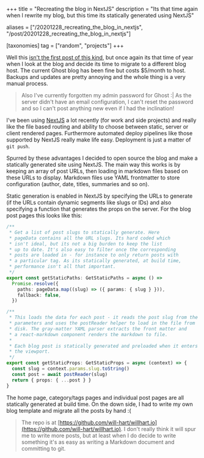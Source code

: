 +++
title = "Recreating the blog in NextJS"
description = "Its that time again when I rewrite my blog, but this time its statically generated using NextJS"

aliases = ["/20201228_recreating_the_blog_in_nextjs", "/post/20201228_recreating_the_blog_in_nextjs"]

[taxonomies]
tag = ["random", "projects"]
+++

Well this [isn't the first post of this kind](/post/switched-to-ghost), but once
again its that time of year when I look at the blog and decide its time to
migrate to a different blog host. The current Ghost blog has been fine but costs
$5/month to host. Backups and updates are pretty annoying and the whole thing is
a very manual process.

> Also I've currently forgotten my admin password for Ghost :| As the server
> didn't have an email configuration, I can't reset the password and so I can't
> post anything new even if I had the inclination!

I've been using [NextJS](https://nextjs.org/) a lot recently (for work and side
projects) and really like the file based routing and ability to choose between
static, server or client rendered pages. Furthermore automated deploy pipelines
like those supported by NextJS really make life easy. Deployment is just a matter of `git push`.

Spurred by these advantages I decided to open source the blog and make a
statically generated site using NextJS. The main way this works is by keeping an
array of post URLs, then loading in markdown files based on these URLs to
display. Markdown files use YAML frontmatter to store configuration (author,
date, titles, summaries and so on).

Static generation is enabled in NextJS by specifying the URLs to generate (if
the URLs contain dynamic segments like slugs or IDs) and also specifying a
function that generates the props on the server. For the blog post pages this
looks like this:

```typescript
/**
 * Get a list of post slugs to statically generate. Here 
 * pageData contains all the URL slugs. Its hard coded which
 * isn't ideal, but its not a big burden to keep the list 
 * up to date. It's also easy to filter once the corresponding
 * posts are loaded in - for instance to only return posts with
 * a particular tag. As its statically generated, at build time,
 * performance isn't all that important.
 */
export const getStaticPaths: GetStaticPaths = async () =>
  Promise.resolve({
    paths: pageData.map((slug) => ({ params: { slug } })),
    fallback: false,
  })

/**
 * This loads the data for each post - it reads the post slug from the
 * parameters and uses the postReader helper to load in the file from
 * disk. The gray-matter YAML parser extracts the front matter and 
 * a react-markdown component renders the markdown to file.
 * 
 * Each blog post is statically generated and preloaded when it enters
 * the viewport.
 */
export const getStaticProps: GetStaticProps = async (context) => {
  const slug = context.params.slug.toString()
  const post = await postReader(slug)
  return { props: { ...post } }
}
```

The home page, category/tags pages and individual post pages are all statically
generated at build time. On the down side, I had to write my own blog template
and migrate all the posts by hand :(

> The repo is at
[https://github.com/will-hart/willhart.io](https://github.com/will-hart/willhart.io).
I don't really think it will spur me to write more posts, but at least when I do
decide to write something it's as easy as writing a Markdown document and
committing to git.
